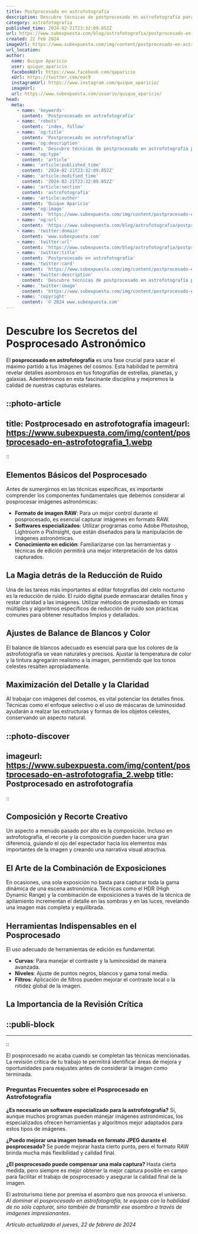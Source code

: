 ```yaml
---
title: Postprocesado en astrofotografía
description: Descubre técnicas de postprocesado en astrofotografía para capturar la belleza del cosmos con claridad y detalle impresionante.
category: astrofotografia
published_time: 2024-02-21T23:32:09.852Z
url: https://www.subexpuesta.com/blog/astrofotografia/postprocesado-en-astrofotografia
created: 22 Feb 2024
imageUrl: https://www.subexpuesta.com/img/content/postprocesado-en-astrofotografia_1.webp
url_location:
author:
  name: Quique Aparicio
  user: quique_aparicio
  facebookUrl: https://www.facebook.com/qaparicio
  xUrl: https://twitter.com/eac9
  instagramUrl: https://www.instagram.com/quique_aparicio/
  imageUrl: 
  url: https://www.subexpuesta.com/usuario/quique_aparicio/
head:
  meta:
    - name: 'keywords'
      content: 'Postprocesado en astrofotografía'
    - name: 'robots'
      content: 'index, follow'
    - name: 'og:title'
      content: 'Postprocesado en astrofotografía'
    - name: 'og:description'
      content: 'Descubre técnicas de postprocesado en astrofotografía para capturar la belleza del cosmos con claridad y detalle impresionante.'
    - name: 'og:type'
      content: 'article'
    - name: 'article:published_time'
      content: '2024-02-21T23:32:09.852Z'
    - name: 'article:modified_time'
      content: '2024-02-21T23:32:09.852Z'
    - name: 'article:section'
      content: 'astrofotografia'
    - name: 'article:author'
      content: 'Quique Aparicio'
    - name: 'og:image'
      content: 'https://www.subexpuesta.com/img/content/postprocesado-en-astrofotografia_1.webp'
    - name: 'og:url'
      content: 'https://www.subexpuesta.com/blog/astrofotografia/postprocesado-en-astrofotografia'
    - name: 'twitter:domain'
      content: 'www.subexpuesta.com'
    - name: 'twitter:url'
      content: 'https://www.subexpuesta.com/blog/astrofotografia/postprocesado-en-astrofotografia'
    - name: 'twitter:title'
      content: 'Postprocesado en astrofotografía'
    - name: 'twitter:card'
      content: 'https://www.subexpuesta.com/img/content/postprocesado-en-astrofotografia_1.webp'
    - name: 'twitter:description'
      content: 'Descubre técnicas de postprocesado en astrofotografía para capturar la belleza del cosmos con claridad y detalle impresionante.'
    - name: 'twitter:image'
      content: 'https://www.subexpuesta.com/img/content/postprocesado-en-astrofotografia_1.webp'
    - name: 'copyright'
      content: '© 2024 www.subexpuesta.com'
---
```

# Descubre los Secretos del Posprocesado Astronómico

El **posprocesado en astrofotografía** es una fase crucial para sacar el máximo partido a tus imágenes del cosmos. Esta habilidad te permitirá revelar detalles asombrosos en tus fotografías de estrellas, planetas, y galaxias. Adentrémonos en esta fascinante disciplina y mejoremos la calidad de nuestras capturas estelares.


::photo-article
---
title: Postprocesado en astrofotografía
imageurl: https://www.subexpuesta.com/img/content/postprocesado-en-astrofotografia_1.webp
---
::


## Elementos Básicos del Posprocesado

Antes de sumergirnos en las técnicas específicas, es importante comprender los componentes fundamentales que debemos considerar al posprocesar imágenes astronómicas:

- **Formato de imagen RAW**: Para un mejor control durante el posprocesado, es esencial capturar imágenes en formato RAW.
- **Softwares especializados**: Utilizar programas como Adobe Photoshop, Lightroom o PixInsight, que están diseñados para la manipulación de imágenes astronómicas.
- **Conocimiento en edición**: Familiarizarse con las herramientas y técnicas de edición permitirá una mejor interpretación de los datos capturados.

## La Magia detrás de la Reducción de Ruido

Una de las tareas más importantes al editar fotografías del cielo nocturno es la reducción de ruido. El ruido digital puede enmascarar detalles finos y restar claridad a las imágenes. Utilizar métodos de promediado en tomas múltiples y algoritmos específicos de reducción de ruido son prácticas comunes para obtener resultados limpios y detallados.

## Ajustes de Balance de Blancos y Color

El balance de blancos adecuado es esencial para que los colores de la astrofotografía se vean naturales y precisos. Ajustar la temperatura de color y la tintura agregarán realismo a la imagen, permitiendo que los tonos celestes resalten apropiadamente.

## Maximización del Detalle y la Claridad

Al trabajar con imágenes del cosmos, es vital potenciar los detalles finos. Técnicas como el enfoque selectivo o el uso de máscaras de luminosidad ayudarán a realzar las estructuras y formas de los objetos celestes, conservando un aspecto natural.


::photo-discover
---
imageurl: https://www.subexpuesta.com/img/content/postprocesado-en-astrofotografia_2.webp
title: Postprocesado en astrofotografía
---
::


## Composición y Recorte Creativo

Un aspecto a menudo pasado por alto es la composición. Incluso en astrofotografía, el recorte y la composición pueden hacer una gran diferencia, guiando el ojo del espectador hacia los elementos más importantes de la imagen y creando una narrativa visual atractiva.

## El Arte de la Combinación de Exposiciones

En ocasiones, una sola exposición no basta para capturar toda la gama dinámica de una escena astronómica. Técnicas como el HDR (High Dynamic Range) y la combinación de exposiciones a través de la técnica de apilamiento incrementan el detalle en las sombras y en las luces, revelando una imagen más completa y equilibrada.

## Herramientas Indispensables en el Posprocesado

El uso adecuado de herramientas de edición es fundamental:

- **Curvas**: Para manejar el contraste y la luminosidad de manera avanzada.
- **Niveles**: Ajuste de puntos negros, blancos y gama tonal media.
- **Filtros**: Aplicación de filtros pueden mejorar el contraste local o la nitidez global de la imagen.

## La Importancia de la Revisión Crítica


  ::publi-block
  ---
  ---
  ::
  
  
El posprocesado no acaba cuando se completan las técnicas mencionadas. La revisión crítica de tu trabajo te permitirá identificar áreas de mejora y oportunidades para reajustes antes de considerar la imagen como terminada.

### Preguntas Frecuentes sobre el Posprocesado en Astrofotografía

**¿Es necesario un software especializado para la astrofotografía?**
Sí, aunque muchos programas pueden manejar imágenes astronómicas, los especializados ofrecen herramientas y algoritmos mejor adaptados para estos tipos de imágenes.

**¿Puedo mejorar una imagen tomada en formato JPEG durante el posprocesado?**
Se puede mejorar hasta cierto punto, pero el formato RAW brinda mucha más flexibilidad y calidad final.

**¿El posprocesado puede compensar una mala captura?**
Hasta cierta medida, pero siempre es mejor obtener la mejor captura posible en campo para facilitar el trabajo de posprocesado y asegurar la calidad final de la imagen.

El astroturismo tiene por premisa el asombro que nos provoca el universo. *Al dominar el posprocesado en astrofotografía, te equipas con la habilidad de no sólo capturar, sino también de transmitir ese asombro a través de imágenes impresionantes.*

_Artículo actualizado el jueves, 22 de febrero de 2024_